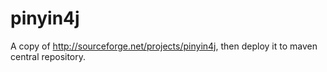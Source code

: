 pinyin4j
========

A copy of http://sourceforge.net/projects/pinyin4j, then deploy it to maven central repository.